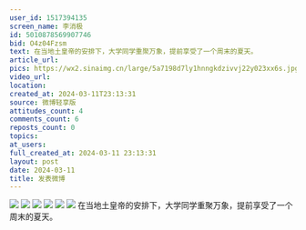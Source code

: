 ```yaml
---
user_id: 1517394135
screen_name: 李消极
id: 5010878569907746
bid: O4z04Fzsm
text: 在当地土皇帝的安排下，大学同学重聚万象，提前享受了一个周末的夏天。 
article_url: 
pics: https://wx2.sinaimg.cn/large/5a7198d7ly1hnngkdzivvj22y023xx6s.jpg,https://wx2.sinaimg.cn/large/5a7198d7ly1hnngke9a04j23402c0hdy.jpg,https://wx1.sinaimg.cn/large/5a7198d7ly1hnngkblmhrj21be0zkb29.jpg,https://wx3.sinaimg.cn/large/5a7198d7ly1hnngkbopfoj21an0z0b29.jpg,https://wx3.sinaimg.cn/large/5a7198d7ly1hnngkbsejmj20x41851kx.jpg,https://wx3.sinaimg.cn/large/5a7198d7ly1hnngkbl48fj216x0w74qp.jpg
video_url: 
location: 
created_at: 2024-03-11T23:13:31
source: 微博轻享版
attitudes_count: 4
comments_count: 6
reposts_count: 0
topics: 
at_users: 
full_created_at: 2024-03-11 23:13:31
layout: post
date: 2024-03-11
title: 发表微博
---
```


![](https://image.baidu.com/search/down?url=https://wx2.sinaimg.cn/large/5a7198d7ly1hnngkdzivvj22y023xx6s.jpg)
![](https://image.baidu.com/search/down?url=https://wx2.sinaimg.cn/large/5a7198d7ly1hnngke9a04j23402c0hdy.jpg)
![](https://image.baidu.com/search/down?url=https://wx1.sinaimg.cn/large/5a7198d7ly1hnngkblmhrj21be0zkb29.jpg)
![](https://image.baidu.com/search/down?url=https://wx3.sinaimg.cn/large/5a7198d7ly1hnngkbopfoj21an0z0b29.jpg)
![](https://image.baidu.com/search/down?url=https://wx3.sinaimg.cn/large/5a7198d7ly1hnngkbsejmj20x41851kx.jpg)
![](https://image.baidu.com/search/down?url=https://wx3.sinaimg.cn/large/5a7198d7ly1hnngkbl48fj216x0w74qp.jpg)
在当地土皇帝的安排下，大学同学重聚万象，提前享受了一个周末的夏天。 
